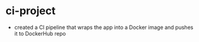 # ci-project

- created a CI pipeline that wraps the app into a Docker image and pushes it to DockerHub repo
